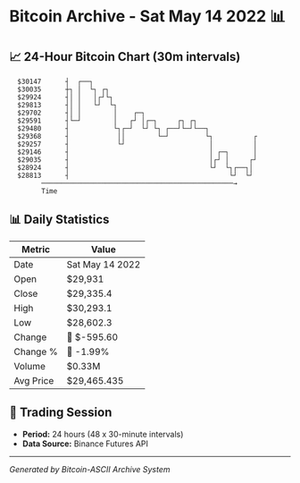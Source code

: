 # Bitcoin Archive - Sat May 14 2022 📊

## 📈 24-Hour Bitcoin Chart (30m intervals)

```
  $30147      ┤  ┌──┐                                          
  $30035      ┼┐ │  └┐ ┌┐                                      
  $29924      ┤│ │   │┌┘└┐                                     
  $29813      ┤│ │   └┘  └┐                                    
  $29702      ┤│ │        │    ┌─┐                             
  $29591      ┤└─┘        │   ┌┘ │┌─┐     ┌┐ ┌┐                
  $29480      ┤           └┐┌─┘  └┘ └┐ ┌──┘└─┘└──┐             
  $29368      ┤            ││        └─┘         └┐          ┌ 
  $29257      ┤            └┘                     │          │ 
  $29146      ┤                                   │ ┌─┐      │ 
  $29035      ┤                                   │┌┘ │     ┌┘ 
  $28924      ┤                                   └┘  └┐┌──┐│  
  $28813      ┤                                        └┘  └┘  
        ────────────────────────────────────────────────→
        Time
```

## 📊 Daily Statistics

| Metric | Value |
|--------|-------|
| Date | Sat May 14 2022 |
| Open | $29,931 |
| Close | $29,335.4 |
| High | $30,293.1 |
| Low | $28,602.3 |
| Change | 🔴 $-595.60 |
| Change % | 🔴 -1.99% |
| Volume | $0.33M |
| Avg Price | $29,465.435 |

## 📅 Trading Session

- **Period:** 24 hours (48 x 30-minute intervals)
- **Data Source:** Binance Futures API

---
*Generated by Bitcoin-ASCII Archive System*
